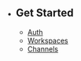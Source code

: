- ## Get Started
    - [Auth](/{{route}}/{{version}}/auth)
    - [Workspaces](/{{route}}/{{version}}/workspaces)
    - [Channels](/{{route}}/{{version}}/channels)
